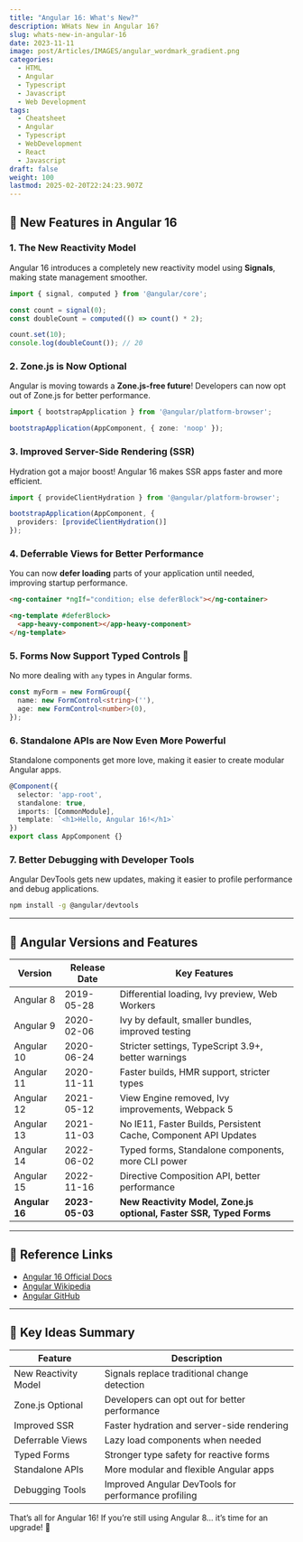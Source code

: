 ```yaml
---
title: "Angular 16: What's New?"
description: WHats New in Angular 16?
slug: whats-new-in-angular-16
date: 2023-11-11
image: post/Articles/IMAGES/angular_wordmark_gradient.png
categories:
  - HTML
  - Angular
  - Typescript
  - Javascript
  - Web Development
tags:
  - Cheatsheet
  - Angular
  - Typescript
  - WebDevelopment
  - React
  - Javascript
draft: false
weight: 100
lastmod: 2025-02-20T22:24:23.907Z
---
```

<!-- 
# WHats New in Angular 16?

Angular 16 is here, and it’s like the team at Google decided to turbocharge everything.

 From reactivity improvements to major performance upgrades, Angular 16 is packed with features that will make developers smile (or at least nod in approval while sipping coffee). Let’s break down everything you need to know about Angular 16 with code examples and just enough humor to keep things interesting!

---
-->

## 🚀 New Features in Angular 16

### 1. The New Reactivity Model

Angular 16 introduces a completely new reactivity model using **Signals**, making state management smoother.

```typescript
import { signal, computed } from '@angular/core';

const count = signal(0);
const doubleCount = computed(() => count() * 2);

count.set(10);
console.log(doubleCount()); // 20
```

### 2. Zone.js is Now Optional

Angular is moving towards a **Zone.js-free future**! Developers can now opt out of Zone.js for better performance.

```typescript
import { bootstrapApplication } from '@angular/platform-browser';

bootstrapApplication(AppComponent, { zone: 'noop' });
```

### 3. Improved Server-Side Rendering (SSR)

Hydration got a major boost! Angular 16 makes SSR apps faster and more efficient.

```typescript
import { provideClientHydration } from '@angular/platform-browser';

bootstrapApplication(AppComponent, {
  providers: [provideClientHydration()]
});
```

### 4. Deferrable Views for Better Performance

You can now **defer loading** parts of your application until needed, improving startup performance.

```html
<ng-container *ngIf="condition; else deferBlock"></ng-container>

<ng-template #deferBlock>
  <app-heavy-component></app-heavy-component>
</ng-template>
```

### 5. Forms Now Support Typed Controls 🎉

No more dealing with `any` types in Angular forms.

```typescript
const myForm = new FormGroup({
  name: new FormControl<string>(''),
  age: new FormControl<number>(0),
});
```

### 6. Standalone APIs are Now Even More Powerful

Standalone components get more love, making it easier to create modular Angular apps.

```typescript
@Component({
  selector: 'app-root',
  standalone: true,
  imports: [CommonModule],
  template: `<h1>Hello, Angular 16!</h1>`
})
export class AppComponent {}
```

### 7. Better Debugging with Developer Tools

Angular DevTools gets new updates, making it easier to profile performance and debug applications.

```bash
npm install -g @angular/devtools
```

***

## 📜 Angular Versions and Features

| Version        | Release Date   | Key Features                                                        |
| -------------- | -------------- | ------------------------------------------------------------------- |
| Angular 8      | 2019-05-28     | Differential loading, Ivy preview, Web Workers                      |
| Angular 9      | 2020-02-06     | Ivy by default, smaller bundles, improved testing                   |
| Angular 10     | 2020-06-24     | Stricter settings, TypeScript 3.9+, better warnings                 |
| Angular 11     | 2020-11-11     | Faster builds, HMR support, stricter types                          |
| Angular 12     | 2021-05-12     | View Engine removed, Ivy improvements, Webpack 5                    |
| Angular 13     | 2021-11-03     | No IE11, Faster Builds, Persistent Cache, Component API Updates     |
| Angular 14     | 2022-06-02     | Typed forms, Standalone components, more CLI power                  |
| Angular 15     | 2022-11-16     | Directive Composition API, better performance                       |
| **Angular 16** | **2023-05-03** | **New Reactivity Model, Zone.js optional, Faster SSR, Typed Forms** |

***

## 🔗 Reference Links

* [Angular 16 Official Docs](https://angular.io/)
* [Angular Wikipedia](https://en.wikipedia.org/wiki/Angular_\(web_framework\))
* [Angular GitHub](https://github.com/angular/angular)

***

## 📝 Key Ideas Summary

| Feature              | Description                                         |
| -------------------- | --------------------------------------------------- |
| New Reactivity Model | Signals replace traditional change detection        |
| Zone.js Optional     | Developers can opt out for better performance       |
| Improved SSR         | Faster hydration and server-side rendering          |
| Deferrable Views     | Lazy load components when needed                    |
| Typed Forms          | Stronger type safety for reactive forms             |
| Standalone APIs      | More modular and flexible Angular apps              |
| Debugging Tools      | Improved Angular DevTools for performance profiling |

That’s all for Angular 16! If you’re still using Angular 8… it’s time for an upgrade! 🚀
